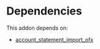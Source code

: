 # Dependencies

This addon depends on:

- [account_statement_import_ofx](../../../../odoo-bringout-oca-bank-statement-import-account_statement_import_ofx)
